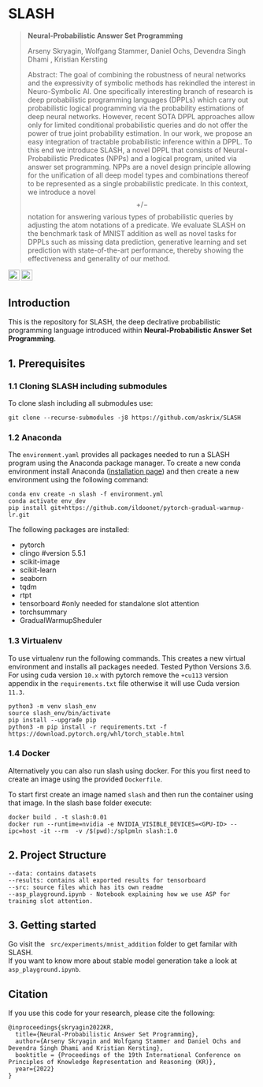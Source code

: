<script
  src="https://cdn.mathjax.org/mathjax/latest/MathJax.js?config=TeX-AMS-MML_HTMLorMML"
  type="text/javascript">
</script>


# SLASH 

> **Neural-Probabilistic Answer Set Programming**
> 
> Arseny Skryagin, Wolfgang Stammer, Daniel Ochs, Devendra Singh Dhami , Kristian Kersting
>
> Abstract: The goal of combining the robustness of neural networks and the expressivity of symbolic methods has rekindled the interest in Neuro-Symbolic AI. 
One specifically interesting branch of research is deep probabilistic programming languages (DPPLs) which carry out probabilistic logical programming via the probability estimations of deep neural networks.
However, recent SOTA DPPL approaches allow only for limited conditional probabilistic queries and do not offer the power of true joint probability estimation. 
In our work, we propose an easy integration of tractable probabilistic inference within a DPPL. To this end we introduce SLASH, a novel DPPL that consists of Neural-Probabilistic Predicates (NPPs) and a logical program, united via answer set programming. 
NPPs are a novel design principle allowing for the unification of all deep model types and combinations thereof to be represented as a single probabilistic predicate.
In this context, we introduce a novel $$+/-$$ notation for answering various types of probabilistic queries by adjusting the atom notations of a predicate.
We evaluate SLASH on the benchmark task of MNIST addition as well as novel tasks for DPPLs such as missing data prediction, generative learning and set prediction with state-of-the-art performance, thereby showing the effectiveness and generality of our method.

<a href="https://kr2022.cs.tu-dortmund.de/index.php"><img src="https://img.shields.io/badge/Conference-KR2022-blue" height=22.5></a>
<a href="https://opensource.org/licenses/MIT"><img src="https://img.shields.io/badge/License-MIT-yellow.svg" height=22.5></a>

## Introduction
This is the repository for SLASH, the deep declrative probabilistic programming language introduced within **Neural-Probabilistic Answer Set Programming**.


## 1. Prerequisites
### 1.1 Cloning SLASH including submodules
To clone slash including all submodules use:
```
git clone --recurse-submodules -j8 https://github.com/askrix/SLASH 
```
### 1.2 Anaconda
The `environment.yaml` provides all packages needed to run a SLASH program using the Anaconda package manager. To create a new conda environment install Anaconda  ([installation page](https://docs.anaconda.com/anaconda/install/)) and then create a new environment using the following command:
```
conda env create -n slash -f environment.yml
conda activate env_dev
pip install git+https://github.com/ildoonet/pytorch-gradual-warmup-lr.git
```

The following packages are installed:
- pytorch
- clingo #version 5.5.1
- scikit-image
- scikit-learn 
- seaborn
- tqdm
- rtpt
- tensorboard #only needed for standalone slot attention
- torchsummary
- GradualWarmupSheduler

### 1.3 Virtualenv
To use virtualenv run the following commands. This creates a new virtual environment and installs all packages needed. Tested Python Versions 3.6. For using cuda version `10.x` with pytorch remove the `+cu113` version appendix in the `requirements.txt` file otherwise it will use Cuda version `11.3`.
```
python3 -m venv slash_env
source slash_env/bin/activate
pip install --upgrade pip
python3 -m pip install -r requirements.txt -f https://download.pytorch.org/whl/torch_stable.html
```

### 1.4 Docker
Alternatively you can also run slash using docker. For this you first need to create an image using the provided `Dockerfile`.

To start first create an image named `slash` and then run the container using that image.  In the slash base folder execute: 
```
docker build . -t slash:0.01
docker run --runtime=nvidia -e NVIDIA_VISIBLE_DEVICES=<GPU-ID> --ipc=host -it --rm  -v /$(pwd):/splpmln slash:1.0
```


## 2. Project Structure
```
--data: contains datasets
--results: contains all exported results for tensorboard
--src: source files which has its own readme
--asp_playground.ipynb - Notebook explaining how we use ASP for training slot attention.
```


## 3. Getting started
Go visit the  ``` src/experiments/mnist_addition``` folder to get familar with SLASH.   
If you want to know more about stable model generation take a look at ``` asp_playground.ipynb```.


## Citation
If you use this code for your research, please cite the following:
```
@inproceedings{skryagin2022KR,
  title={Neural-Probabilistic Answer Set Programming},
  author={Arseny Skryagin and Wolfgang Stammer and Daniel Ochs and Devendra Singh Dhami and Kristian Kersting},
  booktitle = {Proceedings of the 19th International Conference on Principles of Knowledge Representation and Reasoning (KR)},
  year={2022}
}
```
